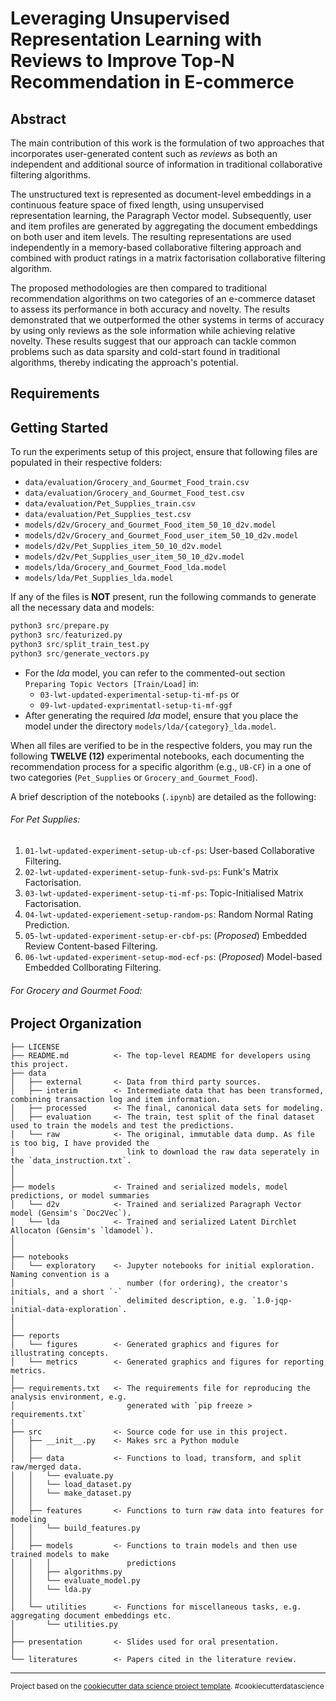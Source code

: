 Leveraging Unsupervised Representation Learning with Reviews to Improve Top-N Recommendation in E-commerce
==============================
Abstract
------------
The main contribution of this work is the formulation of two approaches that incorporates user-generated content such as *reviews* as both an independent and additional source of information in traditional collaborative filtering algorithms.

The unstructured text is represented as document-level embeddings in a continuous feature space of fixed length, using unsupervised representation learning, the Paragraph Vector model. Subsequently, user and item profiles are generated by aggregating the document embeddings on both user and item levels. The resulting representations are used independently in a memory-based collaborative filtering approach and combined with product ratings in a matrix factorisation collaborative filtering algorithm.

The proposed methodologies are then compared to traditional recommendation algorithms on two categories of an e-commerce dataset to assess its performance in both accuracy and novelty. The results demonstrated that we outperformed the other systems in terms of accuracy by using only reviews as the sole information while achieving relative novelty. These results suggest that our approach can tackle common problems such as data sparsity and cold-start found in traditional algorithms, thereby indicating the approach's potential.

Requirements
------------

Getting Started
------------

To run the experiments setup of this project, ensure that following files are populated in their respective folders:
* `data/evaluation/Grocery_and_Gourmet_Food_train.csv`
* `data/evaluation/Grocery_and_Gourmet_Food_test.csv`
* `data/evaluation/Pet_Supplies_train.csv`
* `data/evaluation/Pet_Supplies_test.csv`
* `models/d2v/Grocery_and_Gourmet_Food_item_50_10_d2v.model`
* `models/d2v/Grocery_and_Gourmet_Food_user_item_50_10_d2v.model`
* `models/d2v/Pet_Supplies_item_50_10_d2v.model`
* `models/d2v/Pet_Supplies_user_item_50_10_d2v.model`
* `models/lda/Grocery_and_Gourmet_Food_lda.model`
* `models/lda/Pet_Supplies_lda.model`

If any of the files is **NOT** present, run the following commands to generate all the necessary data and models:
```python
python3 src/prepare.py
python3 src/featurized.py
python3 src/split_train_test.py
python3 src/generate_vectors.py
```
* For the *lda* model, you can refer to the commented-out section `Preparing Topic Vectors [Train/Load]` in:
    * `03-lwt-updated-experimental-setup-ti-mf-ps` or
    * `09-lwt-updated-exprimentatl-setup-ti-mf-ggf`
* After generating the required *lda* model, ensure that you place the model under the directory `models/lda/{category}_lda.model`.


When all files are verified to be in the respective folders, you may run the following **TWELVE (12)** experimental notebooks, each documenting the recommendation process for a specific algorithm (e.g., `UB-CF`) in a one of two categories (`Pet_Supplies` or `Grocery_and_Gourmet_Food`).

A brief description of the notebooks (`.ipynb`) are detailed as the following:

###### For Pet Supplies:
1. `01-lwt-updated-experiment-setup-ub-cf-ps`: User-based Collaborative Filtering.
2. `02-lwt-updated-experiment-setup-funk-svd-ps`: Funk's Matrix Factorisation.
3. `03-lwt-updated-experiment-setup-ti-mf-ps`: Topic-Initialised Matrix Factorisation.
4. `04-lwt-updated-experiement-setup-random-ps`: Random Normal Rating Prediction.
5. `05-lwt-updated-experiment-setup-er-cbf-ps`: (*Proposed*) Embedded Review Content-based Filtering.
6. `06-lwt-updated-experiment-setup-mod-ecf-ps`: (*Proposed*) Model-based Embedded Collborating Filtering.

###### For Grocery and Gourmet Food:




Project Organization
------------

    ├── LICENSE
    ├── README.md          <- The top-level README for developers using this project.
    ├── data
    │   ├── external       <- Data from third party sources.
    │   ├── interim        <- Intermediate data that has been transformed, combining transaction log and item information.
    │   ├── processed      <- The final, canonical data sets for modeling.
    │   ├── evaluation     <- The train, test split of the final dataset used to train the models and test the predictions.
    │   └── raw            <- The original, immutable data dump. As file is too big, I have provided the
    │                         link to download the raw data seperately in the `data_instruction.txt`.
    │
    │
    ├── models             <- Trained and serialized models, model predictions, or model summaries
    │   └── d2v            <- Trained and serialized Paragraph Vector model (Gensim's `Doc2Vec`).
    │   └── lda            <- Trained and serialized Latent Dirchlet Allocaton (Gensim's `ldamodel`).
    │
    │
    ├── notebooks
    │   └── exploratory    <- Jupyter notebooks for initial exploration. Naming convention is a
    │                         number (for ordering), the creator's initials, and a short `-`
    │                         delimited description, e.g. `1.0-jqp-initial-data-exploration`.
    │
    │
    ├── reports
    │   └── figures        <- Generated graphics and figures for illustrating concepts.
    │   └── metrics        <- Generated graphics and figures for reporting metrics.
    │
    ├── requirements.txt   <- The requirements file for reproducing the analysis environment, e.g.
    │                         generated with `pip freeze > requirements.txt`
    │
    ├── src                <- Source code for use in this project.
    │   ├── __init__.py    <- Makes src a Python module
    │   │
    │   ├── data           <- Functions to load, transform, and split raw/merged data.
    │   │   └── evaluate.py
    │   │   └── load_dataset.py
    │   │   └── make_dataset.py
    │   │
    │   ├── features       <- Functions to turn raw data into features for modeling
    │   │   └── build_features.py
    │   │
    │   ├── models         <- Functions to train models and then use trained models to make
    │   │   │                 predictions
    │   │   ├── algorithms.py
    │   │   └── evaluate_model.py
    │   │   └── lda.py
    │   │
    │   └── utilities      <- Functions for miscellaneous tasks, e.g. aggregating document embeddings etc.
    │       └── utilities.py
    │
    ├── presentation       <- Slides used for oral presentation.
    │
    └── literatures        <- Papers cited in the literature review.


--------

<p><small>Project based on the <a target="_blank" href="https://drivendata.github.io/cookiecutter-data-science/">cookiecutter data science project template</a>. #cookiecutterdatascience</small></p>
